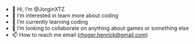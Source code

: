 - 👋 Hi, I’m @JorginXTZ
- 👀 I’m interested in learn more about coding
- 🌱 I’m currently learning coding
- 💞️ I’m looking to collaborate on anything about games or something else
- 📫 How to reach me email (rhoger.henrick@gmail.com)

<!---
JorginXTZ/JorginXTZ is a ✨ special ✨ repository because its `README.md` (this file) appears on your GitHub profile.
You can click the Preview link to take a look at your changes.
--->
